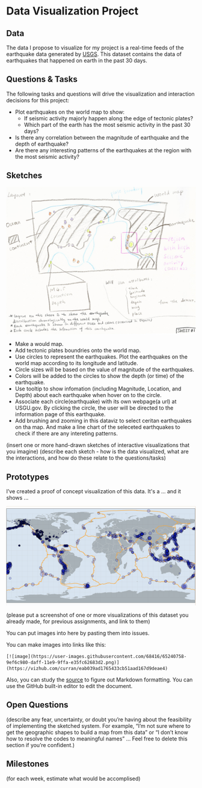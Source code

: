 # Data Visualization Project

## Data

The data I propose to visualize for my project is a real-time feeds of the earthquake data generated by [USGS](https://earthquake.usgs.gov/earthquakes/feed/v1.0/geojson.php). This dataset contains the data of earthquakes that happened on earth in the past 30 days.


## Questions & Tasks

The following tasks and questions will drive the visualization and interaction decisions for this project:

 * Plot earthquakes on the world map to show:
   - If seismic activity majorly happen along the edge of tectonic plates?
   - Which part of the earth has the most seismic activity in the past 30 days?
 * Is there any correlation between the magnitude of earthquake and the depth of earthquake?
 * Are there any interesting patterns of the earthquakes at the region with the most seismic activity?
   
## Sketches

![image](https://github.com/Ljz2018/dataviz-project-CS573-proposal/blob/master/Sketch01.jpg)

* Make a would map.
* Add tectonic plates boundries onto the world map.
* Use circles to represent the earthquakes. Plot the earthquakes on the world map according to its longitude and latitude.
* Circle sizes will be based on the value of magnitude of the earthquakes.
* Colors will be added to the circles to show the depth (or time) of the earthquake.
* Use tooltip to show infomation (including Magnitude, Location, and Depth) about each earthquake when hover on to the circle.
* Associate each circle(earthquake) with its own webpage(a url) at USGU.gov. By clicking the circle, the user will be directed to the information page of this earthquake.
* Add brushing and zooming in this dataviz to select ceritan earthquakes on tha map. And make a line chart of the seleceted earthquakes to check if there are any intereting patterns.

(insert one or more hand-drawn sketches of interactive visualizations that you imagine)
(describe each sketch - how is the data visualized, what are the interactions, and how do these relate to the questions/tasks)


## Prototypes

I’ve created a proof of concept visualization of this data. It's a ... and it shows ...

[![image](https://github.com/Ljz2018/dataviz-project-CS573-proposal/blob/master/Screen%20Shot%2001.png)](https://vizhub.com/Ljz2018/32391bf1ef224afa9cf55c1efcbb75e0)

(please put a screenshot of one or more visualizations of this dataset you already made, for previous assignments, and link to them)

You can put images into here by pasting them into issues.

You can make images into links like this:

```
[![image](https://user-images.githubusercontent.com/68416/65240758-9ef6c980-daff-11e9-9ffa-e35fc62683d2.png)](https://vizhub.com/curran/eab039ad1765433cb51aad167d9deae4)
```


Also, you can study the [source](https://raw.githubusercontent.com/curran/dataviz-project-template-proposal/master/README.md) to figure out Markdown formatting. You can use the GitHub built-in editor to edit the document.

## Open Questions

(describe any fear, uncertainty, or doubt you’re having about the feasibility of implementing the sketched system. For example, “I’m not sure where to get the geographic shapes to build a map from this data” or “I don’t know how to resolve the codes to meaningful names” … Feel free to delete this section if you’re confident.)

## Milestones

(for each week, estimate what would be accomplised)
